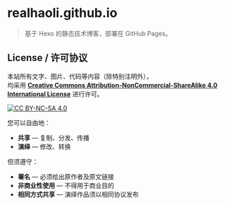 # realhaoli.github.io

> 基于 Hexo 的静态技术博客，部署在 GitHub Pages。

## License / 许可协议
本站所有文字、图片、代码等内容（除特别注明外），  
均采用 [**Creative Commons Attribution-NonCommercial-ShareAlike 4.0 International License**](https://creativecommons.org/licenses/by-nc-sa/4.0/) 进行许可。  

[![CC BY-NC-SA 4.0][cc-img]][cc-url]  

您可以自由地：
- **共享** — 复制、分发、传播
- **演绎** — 修改、转换

但须遵守：
- **署名** — 必须给出原作者及原文链接  
- **非商业性使用** — 不得用于商业目的  
- **相同方式共享** — 演绎作品须以相同协议发布

[cc-img]: https://licensebuttons.net/l/by-nc-sa/4.0/80x15.png
[cc-url]: https://creativecommons.org/licenses/by-nc-sa/4.0/
